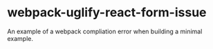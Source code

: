 # webpack-uglify-react-form-issue
An example of a webpack compliation error when building a minimal example.
